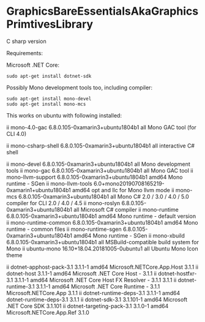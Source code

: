 # GraphicsBareEssentialsAkaGraphicsPrimtivesLibrary

C sharp version

Requirements:

  Microsoft .NET Core:

    sudo apt-get install dotnet-sdk


  Possibly Mono development tools too, including compiler:

    sudo apt-get install mono-devel
    sudo apt-get install mono-mcs


This works on ubuntu with following installed:

ii  mono-4.0-gac                                                6.8.0.105-0xamarin3+ubuntu1804b1                            all          Mono GAC tool (for CLI 4.0)

ii  mono-csharp-shell                                           6.8.0.105-0xamarin3+ubuntu1804b1                            all          interactive C# shell

ii  mono-devel                                                  6.8.0.105-0xamarin3+ubuntu1804b1                            all          Mono development tools
ii  mono-gac                                                    6.8.0.105-0xamarin3+ubuntu1804b1                            all          Mono GAC tool
ii  mono-llvm-support                                           6.8.0.105-0xamarin3+ubuntu1804b1                            amd64        Mono runtime - SGen
ii  mono-llvm-tools                                             6.0+mono20190708165219-0xamarin1+ubuntu1804b1               amd64        opt and llc for Mono llvm mode
ii  mono-mcs                                                    6.8.0.105-0xamarin3+ubuntu1804b1                            all          Mono C# 2.0 / 3.0 / 4.0 / 5.0  compiler for CLI 2.0 / 4.0 / 4.5
ii  mono-roslyn                                                 6.8.0.105-0xamarin3+ubuntu1804b1                            all          Microsoft C# compiler
ii  mono-runtime                                                6.8.0.105-0xamarin3+ubuntu1804b1                            amd64        Mono runtime - default version
ii  mono-runtime-common                                         6.8.0.105-0xamarin3+ubuntu1804b1                            amd64        Mono runtime - common files
ii  mono-runtime-sgen                                           6.8.0.105-0xamarin3+ubuntu1804b1                            amd64        Mono runtime - SGen
ii  mono-xbuild                                                 6.8.0.105-0xamarin3+ubuntu1804b1                            all          MSBuild-compatible build system for Mono
ii  ubuntu-mono                                                 16.10+18.04.20181005-0ubuntu1                               all          Ubuntu Mono Icon theme

ii  dotnet-apphost-pack-3.1                                     3.1.1-1                                                     amd64        Microsoft.NETCore.App.Host 3.1.1
ii  dotnet-host                                                 3.1.1-1                                                     amd64        Microsoft .NET Core Host - 3.1.1
ii  dotnet-hostfxr-3.1                                          3.1.1-1                                                     amd64        Microsoft .NET Core Host FX Resolver - 3.1.1 3.1.1
ii  dotnet-runtime-3.1                                          3.1.1-1                                                     amd64        Microsoft .NET Core Runtime - 3.1.1 Microsoft.NETCore.App 3.1.1
ii  dotnet-runtime-deps-3.1                                     3.1.1-1                                                     amd64        dotnet-runtime-deps-3.1 3.1.1
ii  dotnet-sdk-3.1                                              3.1.101-1                                                   amd64        Microsoft .NET Core SDK 3.1.101
ii  dotnet-targeting-pack-3.1                                   3.1.0-1                                                     amd64        Microsoft.NETCore.App.Ref 3.1.0

